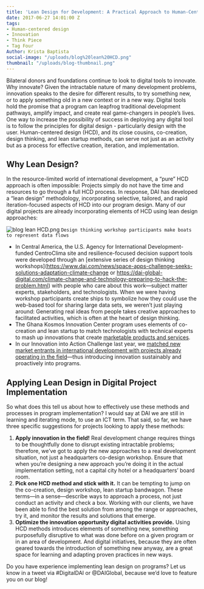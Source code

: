 ```yaml
---
title: 'Lean Design for Development: A Practical Approach to Human-Centered Design'
date: 2017-06-27 14:01:00 Z
tags:
- Human-centered design
- Innovation
- Think Piece
- Tag Four
Author: Krista Baptista
social-image: "/uploads/blog%20lean%20HCD.png"
thumbnail: "/uploads/blog-thumbnail.png"
---
```


Bilateral donors and foundations continue to look to digital tools to innovate. Why innovate? Given the intractable nature of many development problems, innovation speaks to the desire for different results, to try something new, or to apply something old in a new context or in a new way. Digital tools hold the promise that a program can leapfrog traditional development pathways, amplify impact, and create real game-changers in people’s lives. One way to increase the possibility of success in deploying any digital tool is to follow the principles for digital design - particularly design with the user. Human-centered design (HCD), and its close cousins, co-creation, design thinking, and lean startup methods, can serve not just as an activity but as a process for effective creation, iteration, and implementation.

<!--more-->

## Why Lean Design?

In the resource-limited world of international development, a “pure” HCD approach is often impossible: Projects simply do not have the time and resources to go through a full HCD process. In response, DAI has developed a “lean design” methodology, incorporating selective, tailored, and rapid iteration-focused aspects of HCD into our program design. Many of our digital projects are already incorporating elements of HCD using lean design approaches: 

![blog lean HCD.png](/uploads/blog%20lean%20HCD.png)
`Design thinking workshop participants make boats to represent data flows`



* In Central America, the U.S. Agency for International Development-funded CentroClima site and resilience-focused decision support tools were developed through an [extensive series of design thinking workshops](https://www.dai.com/news/space-apps-challenge-seeks-solutions-adaptation-climate-change or https://dai-global-digital.com/climate-change-and-technology-preparing-to-hack-the-problem.html) with people who care about this work—subject matter experts, stakeholders, and technologists. When we were having workshop participants create ships to symbolize how they could use the web-based tool for sharing large data sets, we weren’t just playing around: Generating real ideas from people takes creative approaches to facilitated activities, which is often at the heart of design thinking. 
* The Ghana Kosmos Innovation Center program uses elements of co-creation and lean startup to match technologists with technical experts to mash up innovations that create [marketable products and services](https://dai-global-digital.com/women-in-agritech-profiles-from-ghana.html). 
* In our Innovation into Action Challenge last year, we [matched new market entrants in international development with projects already operating in the field](https://www.dai.com/news/innovation-action-challenge-attracts-great-response?related-box)—thus introducing innovation sustainably and proactively into programs. 

## Applying Lean Design in Digital Project Implementation

So what does this tell us about how to effectively use these methods and processes in program implementation? I would say at DAI we are still in learning and iterating mode, to use an ICT term. That said, so far, we have three specific suggestions for projects looking to apply these methods:

1. **Apply innovation in the field!** Real development change requires things to be thoughtfully done to disrupt existing intractable problems; therefore, we’ve got to apply the new approaches to a real development situation, not just a headquarters co-design workshop. Ensure that when you’re designing a new approach you’re doing it in the actual implementation setting, not a capital city hotel or a headquarters’ board room.
2. **Pick one HCD method and stick with it.** It can be tempting to jump on the co-creation, design workshop, lean startup bandwagon. These terms—in a sense—describe ways to approach a process, not just conduct an activity and check a box. Working with our clients, we have been able to find the best solution from among the range or approaches, try it, and monitor the results and solutions that emerge.
3. **Optimize the innovation opportunity digital activities provide.** Using HCD methods introduces elements of something new, something purposefully disruptive to what was done before on a given program or in an area of development. And digital initiatives, because they are often geared towards the introduction of something new anyway, are a great space for learning and adapting proven practices in new ways.

Do you have experience implementing lean design on programs? Let us know in a tweet via #DigitalDAI or @DAIGlobal, because we’d love to feature you on our blog!